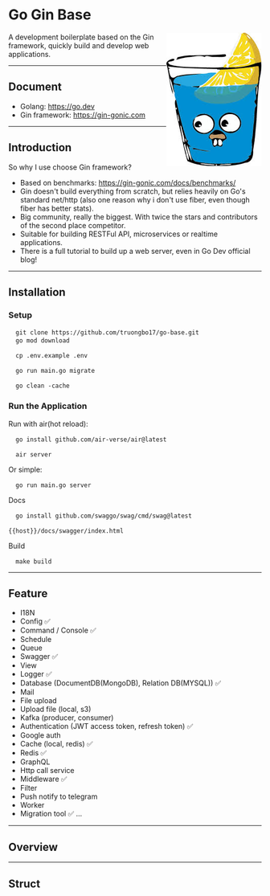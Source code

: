 # Go Gin Base

<div>
<img src="https://github.com/truongbo17/go-base/blob/main/readme-logo.png?raw=true" align="right">

A development boilerplate based on the Gin framework, quickly build and develop web applications.
</div>

----

## Document

- Golang: https://go.dev
- Gin framework: https://gin-gonic.com

----

## Introduction

So why I use choose Gin framework?

- Based on benchmarks: https://gin-gonic.com/docs/benchmarks/
- Gin doesn't build everything from scratch, but relies heavily on Go's standard net/http (also one reason why i don't
  use fiber, even though fiber has better stats).
- Big community, really the biggest. With twice the stars and contributors of the second place competitor.
- Suitable for building RESTFul API, microservices or realtime applications.
- There is a full tutorial to build up a web server, even in Go Dev official blog!

----

## Installation

### Setup

```shell
  git clone https://github.com/truongbo17/go-base.git
  go mod download
```

```shell
  cp .env.example .env
```

```shell
  go run main.go migrate
```

```shell
  go clean -cache
```

### Run the Application

Run with air(hot reload):

```shell
  go install github.com/air-verse/air@latest
```

```shell
  air server
```

Or simple:

```shell
  go run main.go server
```

Docs
```shell
  go install github.com/swaggo/swag/cmd/swag@latest
```

```text
{{host}}/docs/swagger/index.html
```

Build

```shell
  make build
```

----

## Feature

* I18N
* Config ✅
* Command / Console ✅
* Schedule
* Queue
* Swagger ✅
* View
* Logger ✅
* Database (DocumentDB(MongoDB), Relation DB(MYSQL)) ✅
* Mail
* File upload
* Upload file (local, s3)
* Kafka (producer, consumer)
* Authentication (JWT access token, refresh token) ✅
* Google auth
* Cache (local, redis) ✅
* Redis ✅
* GraphQL
* Http call service
* Middleware ✅
* Filter
* Push notify to telegram
* Worker
* Migration tool ✅
...
----

## Overview

----

## Struct